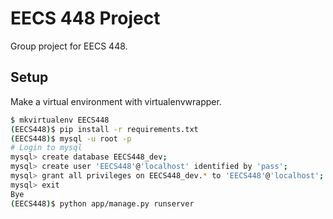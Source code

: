 # EECS 448 Project

Group project for EECS 448.

## Setup
Make a virtual environment with virtualenvwrapper.

```bash
$ mkvirtualenv EECS448
(EECS448)$ pip install -r requirements.txt
(EECS448)$ mysql -u root -p
# Login to mysql
mysql> create database EECS448_dev;
mysql> create user 'EECS448'@'localhost' identified by 'pass';
mysql> grant all privileges on EECS448_dev.* to 'EECS448'@'localhost';
mysql> exit
Bye
(EECS448)$ python app/manage.py runserver
```